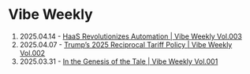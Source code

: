 # Vibe Weekly

1. 2025.04.14 - [HaaS Revolutionizes Automation | Vibe Weekly Vol.003](https://weekly.zisheng.pro/003/)
1. 2025.04.07 - [Trump’s 2025 Reciprocal Tariff Policy | Vibe Weekly Vol.002](https://weekly.zisheng.pro/002/)
1. 2025.03.31 - [In the Genesis of the Tale | Vibe Weekly Vol.001](https://weekly.zisheng.pro/001/)